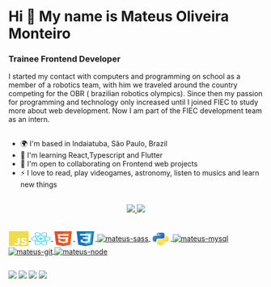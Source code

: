 Hi 👋 My name is Mateus Oliveira Monteiro
=======================================

### Trainee Frontend Developer

I started my contact with computers and programming on school as a member of a robotics team, with him we traveled around the country competing for the OBR (
brazilian robotics olympics). Since then my passion for programming and technology only increased until I joined FIEC to study more about web development. Now I am part of the FIEC development team as an intern.

##

* 🌍  I'm based in Indaiatuba, São Paulo, Brazil
* 🧠  I'm learning React,Typescript and Flutter
* 🤝  I'm open to collaborating on Frontend web projects
* ⚡  I love to read, play videogames, astronomy, listen to musics and learn new things

<br>

<div align="center">
  <a href="https://github.com/rafaballerini">
  <img height="150em" src="https://github-readme-stats.vercel.app/api?username=Mateus-Oliveira-Monteiro&show_icons=true&theme=radical&include_all_commits=false&count_private=true"/>
  <img height="150em" src="https://github-readme-stats.vercel.app/api/top-langs/?username=Mateus-Oliveira-Monteiro&layout=compact&langs_count=7&theme=radical"/>
</div>

<br> 
<div style="display: inline_block"><br>
  <img align="center" alt="mateus-Js" height="30" width="40" src="https://raw.githubusercontent.com/devicons/devicon/master/icons/javascript/javascript-plain.svg">
  <img align="center" alt="mateus-React" height="30" width="40" src="https://raw.githubusercontent.com/devicons/devicon/master/icons/react/react-original.svg">
  <img align="center" alt="mateus-HTML" height="30" width="40" src="https://raw.githubusercontent.com/devicons/devicon/master/icons/html5/html5-original.svg">
  <img align="center" alt="mateus-CSS" height="30" width="40" src="https://raw.githubusercontent.com/devicons/devicon/master/icons/css3/css3-original.svg">
  <img align="center" alt="mateus-sass" height="30" width="40" src="https://cdn.jsdelivr.net/gh/devicons/devicon/icons/sass/sass-original.svg" />    
  <img align="center" alt="mateus-Python" height="30" width="40" src="https://raw.githubusercontent.com/devicons/devicon/master/icons/python/python-original.svg">
  <img align="center" alt="mateus-mysql" height="30" width="40" src="https://cdn.jsdelivr.net/gh/devicons/devicon/icons/mysql/mysql-original.svg"/>
  <img align="center" alt="mateus-git" height="30" width="40" src="https://cdn.jsdelivr.net/gh/devicons/devicon/icons/git/git-original.svg" />
  <img align="center" alt="mateus-node" height="30" width="40" src="https://cdn.jsdelivr.net/gh/devicons/devicon/icons/nodejs/nodejs-original.svg" />
          
</div>

##

<div>
  <a href="https://www.linkedin.com/in/mateus-oliveira-monteiro-2144b923b" target="_blank"><img src="https://img.shields.io/badge/-LinkedIn-%230077B5?style=for-the-badge&logo=linkedin&logoColor=white" target="_blank"></a>
  <a href = "mailto:mateusomont@gmail.com"><img src="https://img.shields.io/badge/-Gmail-%23333?style=for-the-badge&logo=gmail&logoColor=white" target="_blank"></a>
  <a href="https://www.instagram.com/mateusomont/" target="_blank"><img src="https://img.shields.io/badge/-Instagram-%23E4405F?style=for-the-badge&logo=instagram&logoColor=white" target="_blank"></a>
 <a href="https://www.discordapp.com/users/Teteus#1092" target="_blank"><img src="https://img.shields.io/badge/Discord-7289DA?style=for-the-badge&logo=discord&logoColor=white" target="_blank"></a> 
 
</div>
